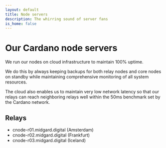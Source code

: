 ```yaml
---
layout: default
title: Node servers
description: The whirring sound of server fans
is_home: false
---
```

# Our Cardano node servers

We run our nodes on cloud infrastructure to maintain 100% uptime. 

We do this by always keeping backups for both relay nodes and core nodes on standby while maintaining comprehensive monitoring of all system resources.

The cloud also enables us to maintain very low network latency so that our relays can reach neighboring relays well within the 50ms benchmark set by the Cardano network.

## Relays
- cnode-r01.midgard.digital (Amsterdam)
- cnode-r02.midgard.digital (Frankfurt)
- cnode-r03.midgard.digital (Iceland)